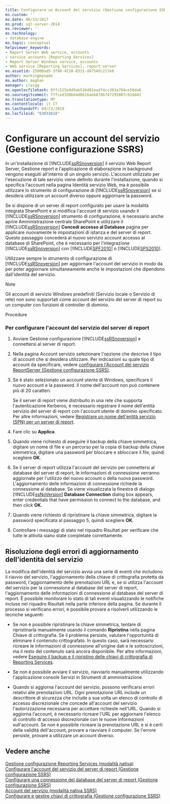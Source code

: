 ```yaml
---
title: Configurare un Account del servizio (Gestione configurazione SSRS) | Microsoft Docs
ms.custom: ''
ms.date: 06/13/2017
ms.prod: sql-server-2014
ms.reviewer: ''
ms.technology:
- database-engine
ms.topic: conceptual
helpviewer_keywords:
- Report Server Web service, accounts
- service accounts [Reporting Services]
- Report Server Windows service, accounts
- Web service [Reporting Services], report server
ms.assetid: 25000ad5-3f80-4210-8331-d4754dc217e0
author: markingmyname
ms.author: maghan
manager: craigg
ms.openlocfilehash: 0ffc525e4d9ab516481eadf4cc303a704ce56da6
ms.sourcegitcommit: f7fced330b64d6616aeb8766747295807c92dd41
ms.translationtype: MT
ms.contentlocale: it-IT
ms.lasthandoff: 04/23/2019
ms.locfileid: "63033618"
---
```

# <a name="configure-a-service-account-ssrs-configuration-manager"></a>Configurare un account del servizio (Gestione configurazione SSRS)
  In un'installazione di [!INCLUDE[ssRSnoversion](../../includes/ssrsnoversion-md.md)] il servizio Web Report Server, Gestione report e l'applicazione di elaborazione in background vengono eseguiti all'interno di un singolo servizio. L'account utilizzato per l'esecuzione di tale servizio viene definito durante l'installazione, quando si specifica l'account nella pagina Identità servizio Web, ma è possibile utilizzare lo strumento di configurazione di [!INCLUDE[ssRSnoversion](../../includes/ssrsnoversion-md.md)] se si desidera utilizzare un account diverso oppure aggiornare la password.  
  
 Se si dispone di un server di report configurato per usare la modalità integrata SharePoint e si modifica l'account di servizio usando il [!INCLUDE[ssRSnoversion](../../includes/ssrsnoversion-md.md)] strumento di configurazione, è necessario anche aprire Amministrazione centrale SharePoint e utilizzare il [!INCLUDE[ssRSnoversion](../../includes/ssrsnoversion-md.md)]  **Concedi accesso al Database** pagina per applicare nuovamente le impostazioni di istanza e del server di report. Questo passaggio concederà al nuovo servizio account accesso al database di SharePoint, che è necessario per l'integrazione [!INCLUDE[ssRSnoversion](../../includes/ssrsnoversion-md.md)] con [!INCLUDE[SPF2010](../../includes/spf2010-md.md)] o [!INCLUDE[SPS2010](../../includes/sps2010-md.md)].  
  
 Utilizzare sempre lo strumento di configurazione di [!INCLUDE[ssRSnoversion](../../includes/ssrsnoversion-md.md)] per aggiornare l'account del servizio in modo da per poter aggiornare simultaneamente anche le impostazioni che dipendono dall'identità del servizio.  
  
> [!NOTE]  
>  Gli account di servizio Windows predefiniti (Servizio locale o Servizio di rete) non sono supportati come account del servizio del server di report su un computer con funzioni di controller di dominio.  
  
 Procedure  
  
### <a name="to-configure-the-report-server-service-account"></a>Per configurare l'account del servizio del server di report  
  
1.  Avviare Gestione configurazione [!INCLUDE[ssRSnoversion](../../includes/ssrsnoversion-md.md)] e connettersi al server di report.  
  
2.  Nella pagina Account servizio selezionare l'opzione che descrive il tipo di account che si desidera utilizzare. Per indicazioni su quale tipo di account da specificare, vedere [configurare l'Account del servizio ReportServer &#40;Gestione configurazione SSRS&#41;](../../reporting-services/install-windows/configure-the-report-server-service-account-ssrs-configuration-manager.md).  
  
3.  Se è stato selezionato un account utente di Windows, specificare il nuovo account e la password. Il nome dell'account non può contenere più di 20 caratteri.  
  
     Se il server di report viene distribuito in una rete che supporta l'autenticazione Kerberos, è necessario registrare il nome dell'entità servizio del server di report con l'account utente di dominio specificato. Per altre informazioni, vedere [Registrare un nome dell'entità servizio &#40;SPN&#41; per un server di report](../../reporting-services/report-server/register-a-service-principal-name-spn-for-a-report-server.md).  
  
4.  Fare clic su **Applica**.  
  
5.  Quando viene richiesto di eseguire il backup della chiave simmetrica, digitare un nome di file e un percorso per la copia di backup della chiave simmetrica, digitare una password per bloccare e sbloccare il file, quindi scegliere **OK**.  
  
6.  Se il server di report utilizza l'account del servizio per connettersi al database del server di report, le informazioni di connessione verranno aggiornate per l'utilizzo del nuovo account o della nuova password. L'aggiornamento delle informazioni di connessione richiede la connessione al database. Se viene visualizzata la finestra di dialogo [!INCLUDE[ssNoVersion](../../includes/ssnoversion-md.md)] **Database Connection** dialog box appears, enter credentials that have permission to connect to the database, and then click **OK**.  
  
7.  Quando viene richiesto di ripristinare la chiave simmetrica, digitare la password specificata al passaggio 5, quindi scegliere **OK**.  
  
8.  Controllare i messaggi di stato nel riquadro Risultati per verificare che tutte le attività siano state completate correttamente.  
  
## <a name="troubleshooting-service-identity-update-errors"></a>Risoluzione degli errori di aggiornamento dell'identità del servizio  
 La modifica dell'identità del servizio avvia una serie di eventi che includono il riavvio del servizio, l'aggiornamento della chiave di crittografia protetta da password, l'aggiornamento delle prenotazioni URL e, se si utilizza l'account del servizio per la connessione al database del server di report, l'aggiornamento delle informazioni di connessione al database del server di report. È possibile monitorare lo stato di tali eventi visualizzando le notifiche incluse nel riquadro Risultati nella parte inferiore della pagina. Se durante il processo si verificano errori, è possibile provare a risolverli utilizzando le tecniche seguenti:  
  
-   Se non è possibile ripristinare la chiave simmetrica, tentare di ripristinarla manualmente usando il comando **Ripristina** nella pagina Chiave di crittografia. Se il problema persiste, valutare l'opportunità di eliminare il contenuto crittografato. In questo caso, sarà necessario ricreare le informazioni di connessione all'origine dati e le sottoscrizioni, ma il resto del contenuto sarà ancora disponibile. Per altre informazioni, vedere [Eseguire il backup e il ripristino delle chiavi di crittografia di Reporting Services](../../reporting-services/install-windows/ssrs-encryption-keys-back-up-and-restore-encryption-keys.md).  
  
-   Se non è possibile avviare il servizio, riavviarlo manualmente utilizzando l'applicazione console Servizi in Strumenti di amministrazione.  
  
-   Quando si aggiorna l'account del servizio, possono verificarsi errori relativi alle prenotazioni URL. Ogni prenotazione URL include un descrittore di sicurezza che include a sua volta un elenco di controllo di accesso discrezionale che concede all'account del servizio l'autorizzazione necessaria per accettare richieste nell'URL. Quando si aggiorna l'account, è necessario ricreare l'URL per aggiornare l'elenco di controllo di accesso discrezionale con le nuove informazioni sull'account. Se non è possibile ricreare la prenotazione URL e si è certi della validità dell'account, provare a riavviare il computer. Se l'errore persiste, provare a utilizzare un account diverso.  
  
## <a name="see-also"></a>Vedere anche  
 [Gestione configurazione Reporting Services &#40;modalità nativa&#41;](../../../2014/sql-server/install/reporting-services-configuration-manager-native-mode.md)   
 [Configurare l'account del servizio del server di report &#40;Gestione configurazione SSRS&#41;](../../reporting-services/install-windows/configure-the-report-server-service-account-ssrs-configuration-manager.md)   
 [Configurare una connessione del database del server di report &#40;Gestione configurazione SSRS&#41;](../../../2014/sql-server/install/configure-a-report-server-database-connection-ssrs-configuration-manager.md)   
 [Account del servizio &#40;modalità nativa SSRS&#41;](../../../2014/sql-server/install/service-account-ssrs-native-mode.md)   
 [Configurare e gestire chiavi di crittografia &#40;Gestione configurazione SSRS&#41;](../../reporting-services/install-windows/ssrs-encryption-keys-manage-encryption-keys.md)  
  
  
